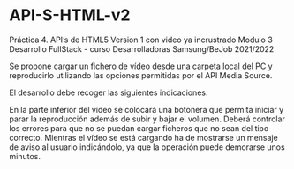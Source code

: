 # API-S-HTML-v2
Práctica 4. API’s de HTML5
Version 1 con video ya incrustrado
Modulo 3 Desarrollo FullStack - curso Desarrolladoras Samsung/BeJob 2021/2022

Se propone cargar un fichero de vídeo desde una carpeta local del PC y reproducirlo utilizando las opciones permitidas por el API Media Source.

El desarrollo debe recoger las siguientes indicaciones:

En la parte inferior del vídeo se colocará una botonera que permita iniciar y parar la reproducción además de subir y bajar el volumen. Deberá controlar los errores para que no se puedan cargar ficheros que no sean del tipo correcto. Mientras el vídeo se está cargando ha de mostrarse un mensaje de aviso al usuario indicándolo, ya que la operación puede demorarse unos minutos.

